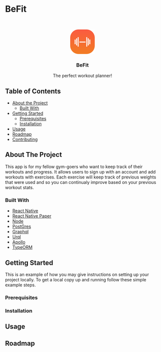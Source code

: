 # BeFit

<!-- PROJECT LOGO -->
<br />
<p align="center">
    <img src="client/src/assets/images/BeFitLogo.png" alt="BefitLogo" width="80" height="80">

  <h3 align="center">BeFit</h3>

  <p align="center">
    The perfect workout planner!
  </p>
</p>


<!-- TABLE OF CONTENTS -->
## Table of Contents

* [About the Project](#about-the-project)
  * [Built With](#built-with)
* [Getting Started](#getting-started)
  * [Prerequisites](#prerequisites)
  * [Installation](#installation)
* [Usage](#usage)
* [Roadmap](#roadmap)
* [Contributing](#contributing)



<!-- ABOUT THE PROJECT -->
## About The Project

This app is for my fellow gym-goers who want to keep track of their workouts and progress. It allows users to sign up with an account and add workouts with exercises. Each exercise will keep track of previous weights that were used and so you can continualy improve based on your previous workout stats.

### Built With

* [React Native](https://reactnative.dev/docs/getting-started)
* [React Native Paper](https://callstack.github.io/react-native-paper/)
* [Node](https://nodejs.org/en/docs/guides/getting-started-guide/)
* [PostGres](https://www.postgresql.org/)
* [Graphql](https://graphql.org/)
* [Urql](https://formidable.com/open-source/urql/docs/)
* [Apollo](https://www.apollographql.com/docs/apollo-server/)
* [TypeORM](https://typeorm.io/#/)



<!-- GETTING STARTED -->
## Getting Started

This is an example of how you may give instructions on setting up your project locally.
To get a local copy up and running follow these simple example steps.

### Prerequisites

### Installation

<!-- USAGE EXAMPLES -->
## Usage




<!-- ROADMAP -->
## Roadmap
